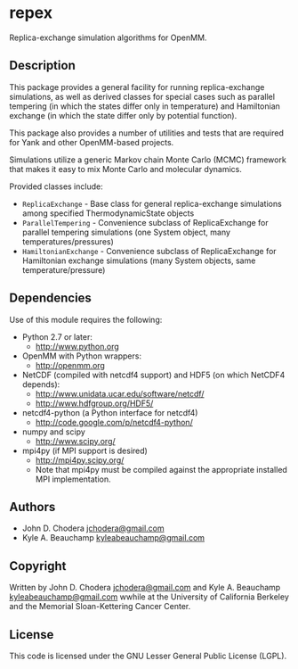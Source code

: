 # repex

Replica-exchange simulation algorithms for OpenMM.

## Description

This package provides a general facility for running replica-exchange simulations, as well as
derived classes for special cases such as parallel tempering (in which the states differ only
in temperature) and Hamiltonian exchange (in which the state differ only by potential function).

This package also provides a number of utilities and tests that are required for Yank and other OpenMM-based projects.

Simulations utilize a generic Markov chain Monte Carlo (MCMC) framework that makes it easy to mix Monte Carlo and molecular dynamics.

Provided classes include:

* `ReplicaExchange` - Base class for general replica-exchange simulations among specified ThermodynamicState objects
* `ParallelTempering` - Convenience subclass of ReplicaExchange for parallel tempering simulations (one System object, many temperatures/pressures)
* `HamiltonianExchange` - Convenience subclass of ReplicaExchange for Hamiltonian exchange simulations (many System objects, same temperature/pressure)

## Dependencies

Use of this module requires the following:

* Python 2.7 or later: 
  * http://www.python.org
* OpenMM with Python wrappers: 
  * http://openmm.org
* NetCDF (compiled with netcdf4 support) and HDF5 (on which NetCDF4 depends): 
  * http://www.unidata.ucar.edu/software/netcdf/
  * http://www.hdfgroup.org/HDF5/
* netcdf4-python (a Python interface for netcdf4)
  * http://code.google.com/p/netcdf4-python/
* numpy and scipy
  * http://www.scipy.org/
* mpi4py (if MPI support is desired)
  * http://mpi4py.scipy.org/
  * Note that mpi4py must be compiled against the appropriate installed MPI implementation.

## Authors

* John D. Chodera <jchodera@gmail.com>
* Kyle A. Beauchamp <kyleabeauchamp@gmail.com>

## Copyright

Written by John D. Chodera <jchodera@gmail.com> and Kyle A. Beauchamp <kyleabeauchamp@gmail.com> wwhile at the University of California Berkeley and the Memorial Sloan-Kettering Cancer Center.

## License

This code is licensed under the GNU Lesser General Public License (LGPL).

